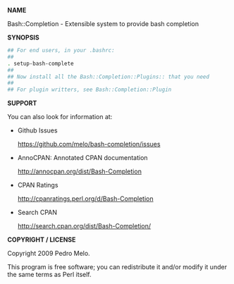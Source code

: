 **NAME**

Bash::Completion - Extensible system to provide bash completion

**SYNOPSIS**

~~~ bash
## For end users, in your .bashrc:
##
. setup-bash-complete
##
## Now install all the Bash::Completion::Plugins:: that you need
##
## For plugin writters, see Bash::Completion::Plugin
~~~

**SUPPORT**

You can also look for information at:

* Github Issues

    https://github.com/melo/bash-completion/issues

* AnnoCPAN: Annotated CPAN documentation

    http://annocpan.org/dist/Bash-Completion

* CPAN Ratings

    http://cpanratings.perl.org/d/Bash-Completion

* Search CPAN

    http://search.cpan.org/dist/Bash-Completion/

**COPYRIGHT / LICENSE**

Copyright 2009 Pedro Melo.

This program is free software; you can redistribute it and/or modify it under the same terms as Perl itself.
